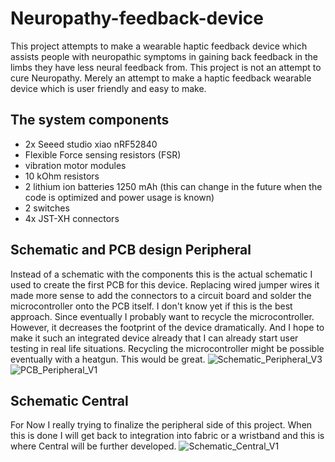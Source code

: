 # Neuropathy-feedback-device
This project attempts to make a wearable haptic feedback device which assists people with neuropathic symptoms in gaining back feedback in the limbs they have less neural feedback from. This project is not an attempt to cure Neuropathy. Merely an attempt to make a haptic feedback wearable device which is user friendly and easy to make. 
## The system components
- 2x Seeed studio xiao nRF52840
- Flexible Force sensing resistors (FSR)
- vibration motor modules
- 10 kOhm resistors 
- 2 lithium ion batteries 1250 mAh (this can change in the future when the code is optimized and power usage is known)
- 2 switches
- 4x JST-XH connectors
## Schematic and PCB design Peripheral
Instead of a schematic with the components this is the actual schematic I used to create the first PCB for this device. Replacing wired jumper wires it made more sense to add the connectors to a circuit board and solder the microcontroller onto the PCB itself. I don't know yet if this is the best approach. Since eventually I probably want to recycle the microcontroller. However, it decreases the footprint of the device dramatically. And I hope to make it such an integrated device already that I can already start user testing in real life situations. Recycling the microcontroller might be possible eventually with a heatgun. This would be great. 
![Schematic_Peripheral_V3](https://github.com/max-1200/Neuropathy-feedback-device/assets/71038234/29c1c603-bfb9-4915-ac42-e398dd00685d)
![PCB_Peripheral_V1](https://github.com/max-1200/Neuropathy-feedback-device/assets/71038234/0964df9b-1de6-42af-8b50-029e1727d1d1)

## Schematic Central
For Now I really trying to finalize the peripheral side of this project. When this is done I will get back to integration into fabric or a wristband and this is where Central will be further developed. 
![Schematic_Central_V1](https://github.com/max-1200/Neuropathy-feedback-device/assets/71038234/48620f34-6957-480d-835c-b1bfacd19995)

